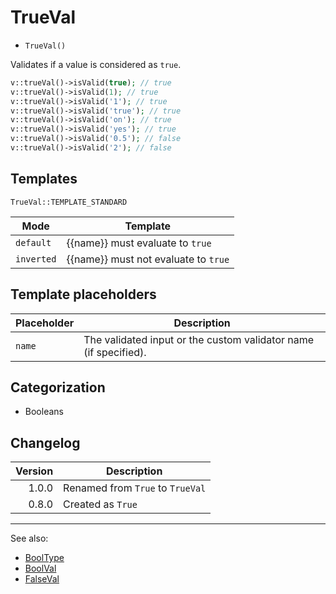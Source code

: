 # TrueVal

- `TrueVal()`

Validates if a value is considered as `true`.

```php
v::trueVal()->isValid(true); // true
v::trueVal()->isValid(1); // true
v::trueVal()->isValid('1'); // true
v::trueVal()->isValid('true'); // true
v::trueVal()->isValid('on'); // true
v::trueVal()->isValid('yes'); // true
v::trueVal()->isValid('0.5'); // false
v::trueVal()->isValid('2'); // false
```

## Templates

`TrueVal::TEMPLATE_STANDARD`

| Mode       | Template                             |
|------------|--------------------------------------|
| `default`  | {{name}} must evaluate to `true`     |
| `inverted` | {{name}} must not evaluate to `true` |

## Template placeholders

| Placeholder | Description                                                      |
|-------------|------------------------------------------------------------------|
| `name`      | The validated input or the custom validator name (if specified). |

## Categorization

- Booleans

## Changelog

| Version | Description                      |
|--------:|----------------------------------|
|   1.0.0 | Renamed from `True` to `TrueVal` |
|   0.8.0 | Created as `True`                |

***
See also:

- [BoolType](BoolType.md)
- [BoolVal](BoolVal.md)
- [FalseVal](FalseVal.md)
